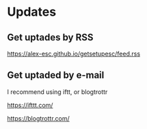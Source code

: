 # Updates

## Get uptades by RSS

<https://alex-esc.github.io/getsetupesc/feed.rss>

## Get uptaded by e-mail

I recommend using iftt, or blogtrottr

<https://ifttt.com/>

<https://blogtrottr.com/>
